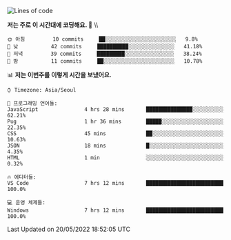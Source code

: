 <!--START_SECTION:waka-->

![Lines of code](https://img.shields.io/badge/%EC%A0%80%EB%8A%94%20%EC%97%AC%ED%83%9C%EA%B9%8C%EC%A7%80%20-54%20Thousand%20%EC%A4%84%EC%9D%98%20%EC%BD%94%EB%93%9C%EB%A5%BC%20%EC%9E%91%EC%84%B1%ED%96%88%EC%96%B4%EC%9A%94.-blue)

**저는 주로 이 시간대에 코딩해요. 🐤** 
\\\\
```text
🌞 아침         10 commits     ██░░░░░░░░░░░░░░░░░░░░░░░   9.8% 
🌆 낮　         42 commits     ██████████░░░░░░░░░░░░░░░   41.18% 
🌃 저녁         39 commits     █████████░░░░░░░░░░░░░░░░   38.24% 
🌙 밤　         11 commits     ██░░░░░░░░░░░░░░░░░░░░░░░   10.78%

```


📊 **저는 이번주를 이렇게 시간을 보냈어요.** 

```text
⌚︎ Timezone: Asia/Seoul

💬 프로그래밍 언어들: 
JavaScript               4 hrs 28 mins       ███████████████░░░░░░░░░░   62.21% 
Pug                      1 hr 36 mins        █████░░░░░░░░░░░░░░░░░░░░   22.35% 
CSS                      45 mins             ██░░░░░░░░░░░░░░░░░░░░░░░   10.63% 
JSON                     18 mins             █░░░░░░░░░░░░░░░░░░░░░░░░   4.35% 
HTML                     1 min               ░░░░░░░░░░░░░░░░░░░░░░░░░   0.32%

🔥 에디터들: 
VS Code                  7 hrs 12 mins       █████████████████████████   100.0%

💻 운영 체제들: 
Windows                  7 hrs 12 mins       █████████████████████████   100.0%

```


 Last Updated on 20/05/2022 18:52:05 UTC
<!--END_SECTION:waka-->
